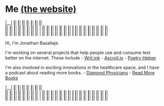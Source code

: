 # Me [(the website)](https://jbasallaje.github.io/me/)

|__|   __|__|   __|__|   __|__|   __|__|   __|__|   __|__|   __|__|   
 __|__|   __|__|   __|__|   __|__|   __|__|   __|__|   __|__|   __|__|
|   __|__|   __|__|   __|__|   __|__|   __|__|   __|__|   __|__|   __|
|__|   __|__|   __|__|   __|__|   __|__|   __|__|   __|__|   __|__|   
 __|__|   __|__|   __|__|   __|__|   __|__|   __|__|   __|__|   __|__|
|   __|__|   __|__|   __|__|   __|__|   __|__|   __|__|   __|__|   __|
|__|   __|__|   __|__|   __|__|   __|__|   __|__|   __|__|   __|__|   

Hi, I'm Jonathan Basallaje.

I'm working on several projects that help people use and consume text better on the internet. These include
	- [Writ.ink](writ.ink)
	- [Ascroll.io](google.com)
	- [Poetry Helper](twitter.com)

I'm also involved in exciting innovations in the healthcare space, and I have a podcast about reading more books.
	- [Diamond Physicians](reddit.com)
	- [Read More Books](google.com)

|__|   __|__|   __|__|   __|__|   __|__|   __|__|   __|__|   __|__|   
 __|__|   __|__|   __|__|   __|__|   __|__|   __|__|   __|__|   __|__|
|   __|__|   __|__|   __|__|   __|__|   __|__|   __|__|   __|__|   __|
|__|   __|__|   __|__|   __|__|   __|__|   __|__|   __|__|   __|__|   
 __|__|   __|__|   __|__|   __|__|   __|__|   __|__|   __|__|   __|__|
|   __|__|   __|__|   __|__|   __|__|   __|__|   __|__|   __|__|   __|
|__|   __|__|   __|__|   __|__|   __|__|   __|__|   __|__|   __|__|   